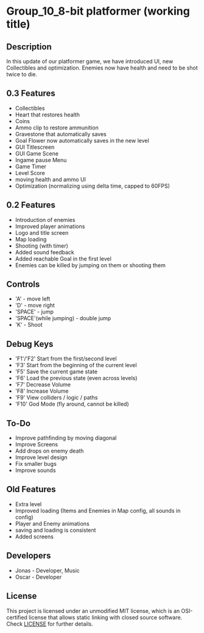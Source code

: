 # Group_10_8-bit platformer (working title)

## Description

In this update of our platformer game, we have introduced UI, new Collectibles and optimization. Enemies now have health and need to be shot twice to die.

## 0.3 Features

 - Collectibles
 - Heart that restores health
 - Coins
 - Ammo clip to restore ammunition
 - Gravestone that automatically saves
 - Goal Flower now automatically saves in the new level
 - GUI Titlescreen
 - GUI Game Scene
 - Ingame pause Menu
 - Game Timer
 - Level Score
 - moving health and ammo UI
 - Optimization (normalizing using delta time, capped to 60FPS)

## 0.2 Features

 - Introduction of enemies
 - Improved player animations 
 - Logo and title screen
 - Map loading
 - Shooting (with timer)
 - Added sound feedback
 - Added reachable Goal in the first level
 - Enemies can be killed by jumping on them or shooting them
 
 
## Controls

 - 'A' - move left
 - 'D' - move right
 - 'SPACE' - jump
 - 'SPACE'(while jumping) - double jump
 - 'K' - Shoot  
    
## Debug Keys
- 'F1'/'F2' Start from the first/second level
- 'F3' Start from the beginning of the current level
- 'F5' Save the current game state
- 'F6' Load the previous state (even across levels)
- 'F7' Decrease Volume
- 'F8' Increase Volume
- 'F9' View colliders / logic / paths
- 'F10' God Mode (fly around, cannot be killed)

## To-Do
- Improve pathfinding by moving diagonal
- Improve Screens
- Add drops on enemy death
- Improve level design
- Fix smaller bugs
- Improve sounds

## Old Features
- Extra level
- Improved loading (Items and Enemies in Map config, all sounds in config)
- Player and Enemy animations
- saving and loading is consistent
- Added screens

## Developers

 - Jonas - Developer, Music
 - Oscar - Developer
 

## License

This project is licensed under an unmodified MIT license, which is an OSI-certified license that allows static linking with closed source software. Check [LICENSE](LICENSE) for further details.

